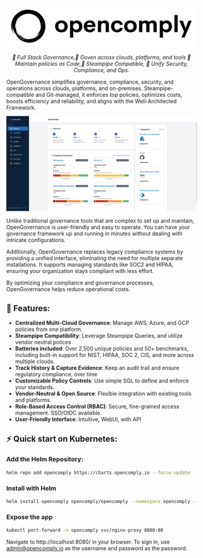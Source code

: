 <p align="right">
  <a href="https://opengovernance.io">
    <picture>
          <source media="(prefers-color-scheme: dark)" srcset="https://github.com/opengovern/opencomply/blob/main/assets/logos/logo-dark.png">
          <source media="(prefers-color-scheme: light)" srcset="https://github.com/opengovern/opencomply/blob/main/assets/logos/logo-light.png">
          <img alt="OpenGovernance" src="https://github.com/opengovern/opencomply/blob/main/assets/logos/logo-light.png"
    </picture>

  </a>
</p>

<p align="center"> <em>🚀 Full Stack Governance,🚀 Goven across clouds, platforms, and tools 🚀 Maintain policies as Code,🚀 Steampipe Compatible, 🚀 Unify Security, Compliance, and Ops.</em> </p>

OpenGovernance simplifies governance, compliance, security, and operations across clouds, platforms, and on-premises. Steampipe-compatible and Git-managed, it enforces top policies, optimizes costs, boosts efficiency and reliability, and aligns with the Well-Architected Framework.

![App Screenshot](./assets/screenshots/app-%20screenshot%203.png)

Unlike traditional governance tools that are complex to set up and maintain, OpenGovernance is user-friendly and easy to operate. You can have your governance framework up and running in minutes without dealing with intricate configurations.

Additionally, OpenGovernance replaces legacy compliance systems by providing a unified interface, eliminating the need for multiple separate installations. It supports managing standards like SOC2 and HIPAA, ensuring your organization stays compliant with less effort.

By optimizing your compliance and governance processes, OpenGovernance helps reduce operational costs.

## 🌟 Features:
- **Centralized Multi-Cloud Governance**: Manage AWS, Azure, and GCP policies from one platform.
- **Steampipe Compatibility**: Leverage Steampipe Queries, and utilize vendor neutral polices
- **Batteries included**: Over 2,500 unique policies and 50+ benchmarks, including built-in support for NIST, HIPAA, SOC 2, CIS, and more across multiple clouds.
- **Track History & Capture Evidence**: Keep an audit trail and ensure regulatory compliance, over time
- **Customizable Policy Controls**: Use simple SQL to define and enforce your standards.
- **Vendor-Neutral & Open Source**: Flexible integration with existing tools and platforms.
- **Role-Based Access Control (RBAC)**: Secure, fine-grained access management. SSO/OIDC available.
- **User-Friendly Interface**: Intuitive, WebUI, with API

## ⚡️ Quick start on Kubernetes:

### Add the Helm Repository:

```bash
helm repo add opencomply https://charts.opencomply.io --force-update
```

### Install with Helm
```bash
helm install opencomply opencomply/opencomply --namespace opencomply --create-namespace --timeout 10m 
```

### Expose the app

```bash
kubectl port-forward -n opencomply svc/nginx-proxy 8080:80
```
Navigate to http://localhost:8080/ in your browser.
To sign in, use admin@opencomply.io as the username and password as the password.
